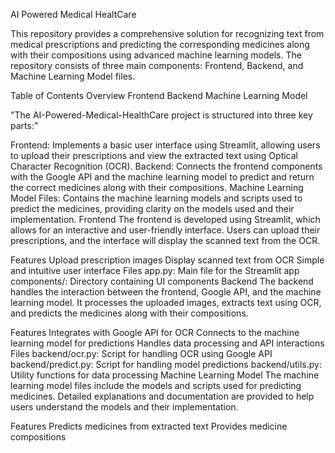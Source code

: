 AI Powered Medical HealtCare

This repository provides a comprehensive solution for recognizing text from medical prescriptions and predicting the corresponding medicines along with their compositions using advanced machine learning models. The repository consists of three main components: Frontend, Backend, and Machine Learning Model files.

Table of Contents
Overview
Frontend
Backend
Machine Learning Model

"The AI-Powered-Medical-HealthCare project is structured into three key parts:"

Frontend: Implements a basic user interface using Streamlit, allowing users to upload their prescriptions and view the extracted text using Optical Character Recognition (OCR).
Backend: Connects the frontend components with the Google API and the machine learning model to predict and return the correct medicines along with their compositions.
Machine Learning Model Files: Contains the machine learning models and scripts used to predict the medicines, providing clarity on the models used and their implementation.
Frontend
The frontend is developed using Streamlit, which allows for an interactive and user-friendly interface. Users can upload their prescriptions, and the interface will display the scanned text from the OCR.

Features
Upload prescription images
Display scanned text from OCR
Simple and intuitive user interface
Files
app.py: Main file for the Streamlit app
components/: Directory containing UI components
Backend
The backend handles the interaction between the frontend, Google API, and the machine learning model. It processes the uploaded images, extracts text using OCR, and predicts the medicines along with their compositions.

Features
Integrates with Google API for OCR
Connects to the machine learning model for predictions
Handles data processing and API interactions
Files
backend/ocr.py: Script for handling OCR using Google API
backend/predict.py: Script for handling model predictions
backend/utils.py: Utility functions for data processing
Machine Learning Model
The machine learning model files include the models and scripts used for predicting medicines. Detailed explanations and documentation are provided to help users understand the models and their implementation.

Features
Predicts medicines from extracted text
Provides medicine compositions
